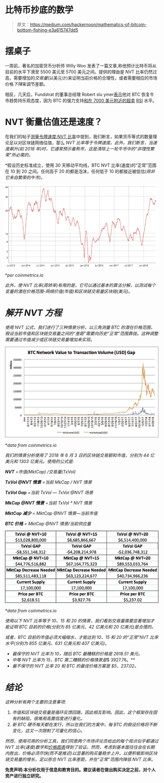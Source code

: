 # 比特币抄底的数学

> 原文：<https://medium.com/hackernoon/mathematics-of-bitcoin-bottom-fishing-e3a615747dd5>

# 摆桌子

一周前，著名的加密货币分析师 Willy Woo 发表了一篇文章,称他预计比特币将从目前的水平下滑至 5500 美元至 5700 美元之间。提供的理由是 NVT 比率仍然过高，需要增加的*交易量*(以美元计)来证明当前价格的合理性，或者需要相应的市场价格*下降*来调节差额。

相反，几天后，Fundstrat 的董事总经理 Robert slu ymer[表示](https://www.newsbtc.com/2018/06/03/could-bitcoin-be-heading-upwards-fundstrats-sluymer-says-yes/)他对 BTC 恢复牛市趋势持乐观态度，因为 BTC 的强力支持[和在 7000 美元附近的超卖](https://www.investopedia.com/terms/s/support.asp) [RSI](https://www.investopedia.com/terms/r/rsi.asp) 水平。

# NVT 衡量估值还是速度？

在我们的帖子[测量令牌速度:NVT 比率](https://hackernoon.com/measuring-token-velocity-nvt-ratio-e3ce477612d7)中提到，我们断言，如果货币等式的数量理论足以对区块链网络估值，那么 *NVT 比率等于令牌速度*[](https://www.investopedia.com/terms/v/velocity.asp)*。此外，我们断言，当速度飙升(如 2018 年)时，它通常预示着熊市，这是清除上一轮牛市中的“非理性繁荣”所必需的。*

*假设历史标准成立，使用 30 天移动平均线，BTC NVT 比率(速度)的“正常”范围在 10 到 20 之间。任何高于 20 的都是泡沫，任何低于 10 的都接近被低估(*除非它来自繁荣的牛市)。*

*![](img/cc6ea9ca6e1e3ee89a6f844de500cea7.png)*

**per coinmetrics.io*

*此外，使 NVT 比率(周转率)有用的是，它可以通过基本的算法分解，以测试每个变量的潜在价格范围-网络价值(市值)和区块链交易量区块链(美元)。*

# *解开 NVT 方程*

*使用 NVT 公式，我们进行了三种情景分析，以三角测量 BTC 的潜在价格范围，假设当前市值和区块链交易量之间的“差距”需要向历史“正常”范围靠拢。这种调整需要通过市值减少或区块链交易量增加来实现。*

*![](img/2435b7d12109e1db914340a672f19c27.png)*

**data from coinmetrics.io*

*我们的情景分析使用了 2018 年 6 月 3 日的区块链交易额和市值，分别为 44 亿美元和 1303 亿美元。使用的公式是:*

***NVT** =市值(MktCap) /交易量(TxVol)*

***TxVol @NVT 情景** =当前 MkCap / NVT 情景*

***TxVol Gap** =当前 TxVol — TxVol @NVT 场景*

***MkCap @NVT 情景** =当前 TxVol * NVT 情景*

***MktCap 减少** = MktCap @NVT 情景—当前市值*

***BTC 价格** = MktCap @NVT 情景/当前供应量*

*![](img/88a4a4ef6cfa7459717b49e4e46d5ebd.png)*

**data from coinmetrics.io*

*使用以下 NVT 比率等于 10、15 和 20 的情景，我们看到交易量需要显著增加才能证明 BTC 目前的价格(分别为 85 亿美元、42 亿美元和 20 亿美元)是合理的。*

*或者，BTC 目前的市值必须大幅缩水，才能达到 10、15 和 20 的“正常”NVT 比率水平(分别为 855 亿美元、631 亿美元和 407 亿美元)。*

*   *最保守的 NVT 比率为 10，随后 BTC 最糟糕的价格是 2618.51 美元。*
*   *中等 NVT 比率为 15，BTC 第二糟糕的价格情景是*$ 3927.76。**
*   *最不保守的 NVT 比率 20 和 BTC 的最佳价格方案是 *$5，237.02。**

# *结论*

*这种分析有两个主要的注意事项:*

1.  *市值和区块链交易量是循环反馈回路，因此相互影响。因此，这个框架存在固有的缺陷，很难用高置信度进行量化。*
2.  *新 BTC 硬币每天都在发行，所以在我们的方案中，每 BTC 的假设价格将不断变化，这又一次限制了可量化的信心。*

*然而，使用可用的分析工具，我们同意两个市场评论员给出的每个观点似乎都通过 NVT 比率(速度)数学和[价格图表](https://www.tradingview.com/chart/BTCUSD/2LXXKguU-Bitcoin-Price-Analysis-5-30-2018/)得到了验证。然而，考虑到基本面往往会在长期内胜出，价格必须尽快(而不是推迟)以显著的购买量稳步上升，以便积极影响区块链交易量的增长，足以弥合 NVT 比率差距，并在“正常”范围内降低 NVT 比率。*

**免责声明:本分析仅用于信息和教育目的。建议读者在做出购买决定之前，对个人资产进行独立研究。**